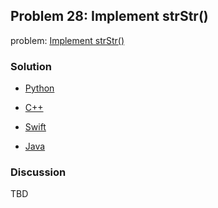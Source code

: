 ## Problem 28: Implement strStr()

problem: [Implement strStr()](https://leetcode.com/problems/implement-strstr/)

### Solution

- [Python](../python/problem28.py)

- [C++](../cpp/problem28.cpp)

- [Swift](../swift/problem28.swift)

- [Java](../java/problem28.java)

### Discussion

TBD

